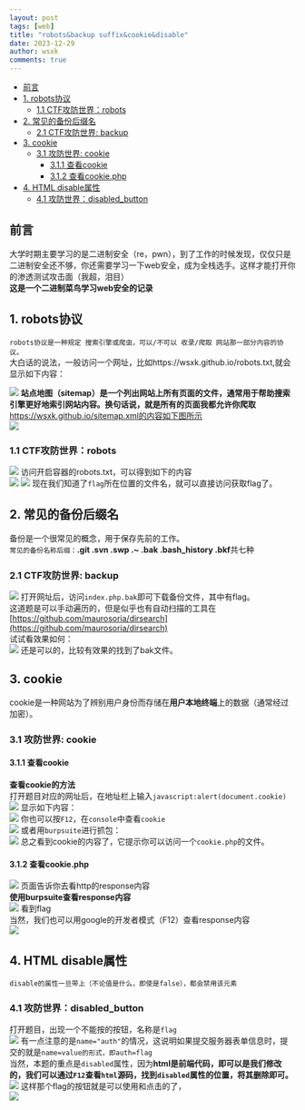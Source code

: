 ```yaml
---
layout: post
tags: [web]
title: "robots&backup suffix&cookie&disable"
date: 2023-12-29
author: wsxk
comments: true
---
```


- [前言](#前言)
- [1. robots协议](#1-robots协议)
  - [1.1 CTF攻防世界：robots](#11-ctf攻防世界robots)
- [2. 常见的备份后缀名](#2-常见的备份后缀名)
  - [2.1 CTF攻防世界: backup](#21-ctf攻防世界-backup)
- [3. cookie](#3-cookie)
  - [3.1 攻防世界: cookie](#31-攻防世界-cookie)
    - [3.1.1 查看cookie](#311-查看cookie)
    - [3.1.2 查看cookie.php](#312-查看cookiephp)
- [4. HTML disable属性](#4-html-disable属性)
  - [4.1 攻防世界：disabled\_button](#41-攻防世界disabled_button)



## 前言<br>
大学时期主要学习的是二进制安全（re，pwn），到了工作的时候发现，仅仅只是二进制安全还不够，你还需要学习一下web安全，成为全栈选手。这样才能打开你的渗透测试攻击面（我超，泪目）<br>
**这是一个二进制菜鸟学习web安全的记录**<br>

## 1. robots协议<br>
`robots协议是一种规定 搜索引擎或爬虫，可以/不可以 收录/爬取 网站那一部分内容的协议。`<br>
大白话的说法，一般访问一个网址，比如https://wsxk.github.io/robots.txt,就会显示如下内容：<br>

![](https://raw.githubusercontent.com/wsxk/wsxk_pictures/main/2023-12-30/20231230112341.png)
**站点地图（sitemap）是一个列出网站上所有页面的文件，通常用于帮助搜索引擎更好地索引网站内容。换句话说，就是所有的页面我都允许你爬取**<br>
https://wsxk.github.io/sitemap.xml的内容如下图所示<br>
![](https://raw.githubusercontent.com/wsxk/wsxk_pictures/main/2023-12-30/20231230112459.png)

### 1.1 CTF攻防世界：robots<br>
![](https://raw.githubusercontent.com/wsxk/wsxk_pictures/main/2023-12-30/20231230112747.png)
访问开启容器的robots.txt，可以得到如下的内容<br>
![](https://raw.githubusercontent.com/wsxk/wsxk_pictures/main/2023-12-30/20231230112919.png)
![](https://raw.githubusercontent.com/wsxk/wsxk_pictures/main/2023-12-30/20231230112958.png)
现在我们知道了`flag`所在位置的文件名，就可以直接访问获取flag了。<br>

## 2. 常见的备份后缀名<br>
备份是一个很常见的概念，用于保存先前的工作。<br>
`常见的备份名称后缀：`**.git .svn .swp .~ .bak .bash_history .bkf**共七种<br>
### 2.1 CTF攻防世界: backup<br>
![](https://raw.githubusercontent.com/wsxk/wsxk_pictures/main/2023-12-30/20231230130636.png)
打开网址后，访问`index.php.bak`即可下载备份文件，其中有flag。<br>
这道题是可以手动遍历的，但是似乎也有自动扫描的工具在[https://github.com/maurosoria/dirsearch](https://github.com/maurosoria/dirsearch)<br>
试试看效果如何：<br>
![](https://raw.githubusercontent.com/wsxk/wsxk_pictures/main/2023-12-30/20231230134552.png)
还是可以的，比较有效果的找到了bak文件。<br>

## 3. cookie<br>
cookie是一种网站为了辨别用户身份而存储在**用户本地终端**上的数据（通常经过加密）。<br>
### 3.1 攻防世界: cookie<br>
#### 3.1.1 查看cookie<br>
**查看cookie的方法**<br>
打开题目对应的网址后，在地址栏上输入`javascript:alert(document.cookie)`<br>
![](https://raw.githubusercontent.com/wsxk/wsxk_pictures/main/2023-12-30/20231231112812.png)
显示如下内容：<br>
![](https://raw.githubusercontent.com/wsxk/wsxk_pictures/main/2023-12-30/20231231112832.png)
你也可以按`F12`，在`console`中查看`cookie`<br>
![](https://raw.githubusercontent.com/wsxk/wsxk_pictures/main/2023-12-30/20231231112922.png)
或者用`burpsuite`进行抓包：<br>
![](https://raw.githubusercontent.com/wsxk/wsxk_pictures/main/2023-12-30/20231231113000.png)
总之看到cookie的内容了，它提示你可以访问一个`cookie.php`的文件。<br>
#### 3.1.2 查看cookie.php<br>
![](https://raw.githubusercontent.com/wsxk/wsxk_pictures/main/2023-12-30/20231231113132.png)
页面告诉你去看http的response内容<br>
**使用burpsuite查看response内容**<br>
![](https://raw.githubusercontent.com/wsxk/wsxk_pictures/main/2023-12-30/20231231113422.png)
看到flag<br>
当然，我们也可以用google的开发者模式（F12）查看response内容<br>
![](https://raw.githubusercontent.com/wsxk/wsxk_pictures/main/2023-12-30/20231231113725.png)

## 4. HTML disable属性<br>
`disable的属性一旦带上（不论值是什么，即使是false），都会禁用该元素`<br>
### 4.1 攻防世界：disabled_button<br>
打开题目，出现一个不能按的按钮，名称是`flag`<br>
![](https://raw.githubusercontent.com/wsxk/wsxk_pictures/main/2023-12-30/20240101134012.png)
有一点注意的是`name="auth"`的情况，这说明如果提交服务器表单信息时，提交的就是`name=value的形式，即auth=flag`<br>
当然，本题的重点是`disabled`属性，因为**html是前端代码，即可以是我们修改的，我们可以通过`F12`查看`html`源码，找到`disabled`属性的位置，将其删除即可。**<br>
![](https://raw.githubusercontent.com/wsxk/wsxk_pictures/main/2023-12-30/20240101134304.png)
这样那个flag的按钮就是可以使用和点击的了，<br>
![](https://raw.githubusercontent.com/wsxk/wsxk_pictures/main/2023-12-30/20240101134331.png)
